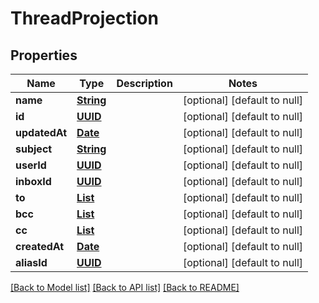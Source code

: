 # ThreadProjection
## Properties

Name | Type | Description | Notes
------------ | ------------- | ------------- | -------------
**name** | [**String**](string) |  | [optional] [default to null]
**id** | [**UUID**](UUID) |  | [optional] [default to null]
**updatedAt** | [**Date**](DateTime) |  | [optional] [default to null]
**subject** | [**String**](string) |  | [optional] [default to null]
**userId** | [**UUID**](UUID) |  | [optional] [default to null]
**inboxId** | [**UUID**](UUID) |  | [optional] [default to null]
**to** | [**List**](string) |  | [optional] [default to null]
**bcc** | [**List**](string) |  | [optional] [default to null]
**cc** | [**List**](string) |  | [optional] [default to null]
**createdAt** | [**Date**](DateTime) |  | [optional] [default to null]
**aliasId** | [**UUID**](UUID) |  | [optional] [default to null]

[[Back to Model list]](../README#documentation-for-models) [[Back to API list]](../README#documentation-for-api-endpoints) [[Back to README]](../README)

